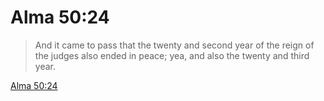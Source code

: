 # Alma 50:24

> And it came to pass that the twenty and second year of the reign of the judges also ended in peace; yea, and also the twenty and third year.

[Alma 50:24](https://www.churchofjesuschrist.org/study/scriptures/bofm/alma/50?lang=eng&id=p24#p24)


